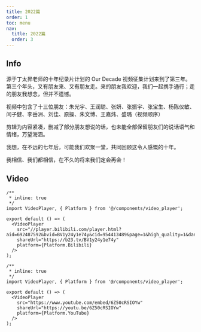 ```yaml
---
title: 2022篇
order: 1
toc: menu
nav:
  title: 2022篇
  order: 3
---
```


## Info

源于丁太昇老师的十年纪录片计划的 Our Decade 视频征集计划来到了第三年。第三个年头，又有朋友来、又有朋友走。来的朋友我欢迎，我们一起携手通行；走的朋友我想念，但并不遗憾。

视频中包含了十三位朋友：朱光宇、王润聪、张妍、张振宇、张宝生、杨陈仪敏、闫子健、李岳洲、刘佳、原操、朱文博、王嘉炜、盛璐（视频顺序）

剪辑为内容紧凑，删减了部分朋友想说的话，也未能全部保留朋友们的说话语气和情绪，万望海涵。

我想，在不远的七年后，可能我们欢聚一堂，共同回顾这令人感慨的十年。

我相信、我们都相信，在不久的将来我们定会再会！

## Video

```tsx
/**
 * inline: true
 */
import VideoPlayer, { Platform } from '@/components/video_player';

export default () => (
  <VideoPlayer
    src="//player.bilibili.com/player.html?aid=692487592&bvid=BV1y24y1e74y&cid=954413489&page=1&high_quality=1&danmaku=1"
    shareUrl="https://b23.tv/BV1y24y1e74y"
    platform={Platform.Bilibili}
  />
);
```

```tsx
/**
 * inline: true
 */
import VideoPlayer, { Platform } from '@/components/video_player';

export default () => (
  <VideoPlayer
    src="https://www.youtube.com/embed/6Z50cRSIOYw"
    shareUrl="https://youtu.be/6Z50cRSIOYw"
    platform={Platform.YouTube}
  />
);
```

